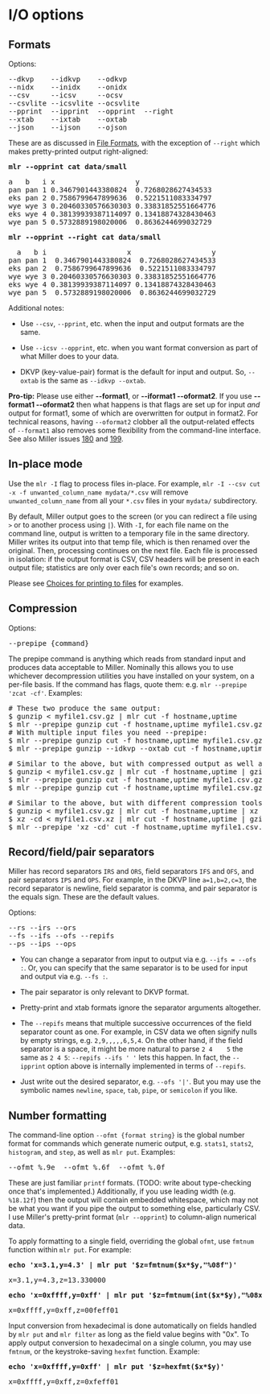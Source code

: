 <!---  PLEASE DO NOT EDIT DIRECTLY. EDIT THE .md.in FILE PLEASE. --->
# I/O options

## Formats

Options:

<pre class="pre-non-highlight-non-pair">
--dkvp    --idkvp    --odkvp
--nidx    --inidx    --onidx
--csv     --icsv     --ocsv
--csvlite --icsvlite --ocsvlite
--pprint  --ipprint  --opprint  --right
--xtab    --ixtab    --oxtab
--json    --ijson    --ojson
</pre>

These are as discussed in [File Formats](file-formats.md), with the exception of `--right` which makes pretty-printed output right-aligned:

<pre class="pre-highlight-in-pair">
<b>mlr --opprint cat data/small</b>
</pre>
<pre class="pre-non-highlight-in-pair">
a   b   i x                   y
pan pan 1 0.3467901443380824  0.7268028627434533
eks pan 2 0.7586799647899636  0.5221511083334797
wye wye 3 0.20460330576630303 0.33831852551664776
eks wye 4 0.38139939387114097 0.13418874328430463
wye pan 5 0.5732889198020006  0.8636244699032729
</pre>

<pre class="pre-highlight-in-pair">
<b>mlr --opprint --right cat data/small</b>
</pre>
<pre class="pre-non-highlight-in-pair">
  a   b i                   x                   y 
pan pan 1  0.3467901443380824  0.7268028627434533 
eks pan 2  0.7586799647899636  0.5221511083334797 
wye wye 3 0.20460330576630303 0.33831852551664776 
eks wye 4 0.38139939387114097 0.13418874328430463 
wye pan 5  0.5732889198020006  0.8636244699032729 
</pre>

Additional notes:

* Use `--csv`, `--pprint`, etc. when the input and output formats are the same.

* Use `--icsv --opprint`, etc. when you want format conversion as part of what Miller does to your data.

* DKVP (key-value-pair) format is the default for input and output. So, `--oxtab` is the same as `--idkvp --oxtab`.

**Pro-tip:** Please use either **--format1**, or **--iformat1 --oformat2**.  If you use **--format1 --oformat2** then what happens is that flags are set up for input *and* output for format1, some of which are overwritten for output in format2. For technical reasons, having `--oformat2` clobber all the output-related effects of `--format1` also removes some flexibility from the command-line interface. See also Miller issues [180](https://github.com/johnkerl/miller/issues/180) and [199](https://github.com/johnkerl/miller/issues/199).

## In-place mode

Use the `mlr -I` flag to process files in-place. For example, `mlr -I --csv cut -x -f unwanted_column_name mydata/*.csv` will remove `unwanted_column_name` from all your `*.csv` files in your `mydata/` subdirectory.

By default, Miller output goes to the screen (or you can redirect a file using `>` or to another process using `|`). With `-I`, for each file name on the command line, output is written to a temporary file in the same directory. Miller writes its output into that temp file, which is then renamed over the original.  Then, processing continues on the next file. Each file is processed in isolation: if the output format is CSV, CSV headers will be present in each output file; statistics are only over each file's own records; and so on.

Please see [Choices for printing to files](10min.md#choices-for-printing-to-files) for examples.

## Compression

Options:

<pre class="pre-non-highlight-non-pair">
--prepipe {command}
</pre>


The prepipe command is anything which reads from standard input and produces data acceptable to Miller. Nominally this allows you to use whichever decompression utilities you have installed on your system, on a per-file basis. If the command has flags, quote them: e.g. `mlr --prepipe 'zcat -cf'`. Examples:

<pre class="pre-non-highlight-non-pair">
# These two produce the same output:
$ gunzip < myfile1.csv.gz | mlr cut -f hostname,uptime
$ mlr --prepipe gunzip cut -f hostname,uptime myfile1.csv.gz
# With multiple input files you need --prepipe:
$ mlr --prepipe gunzip cut -f hostname,uptime myfile1.csv.gz myfile2.csv.gz
$ mlr --prepipe gunzip --idkvp --oxtab cut -f hostname,uptime myfile1.dat.gz myfile2.dat.gz
</pre>

<pre class="pre-non-highlight-non-pair">
# Similar to the above, but with compressed output as well as input:
$ gunzip < myfile1.csv.gz | mlr cut -f hostname,uptime | gzip > outfile.csv.gz
$ mlr --prepipe gunzip cut -f hostname,uptime myfile1.csv.gz | gzip > outfile.csv.gz
$ mlr --prepipe gunzip cut -f hostname,uptime myfile1.csv.gz myfile2.csv.gz | gzip > outfile.csv.gz
</pre>

<pre class="pre-non-highlight-non-pair">
# Similar to the above, but with different compression tools for input and output:
$ gunzip < myfile1.csv.gz | mlr cut -f hostname,uptime | xz -z > outfile.csv.xz
$ xz -cd < myfile1.csv.xz | mlr cut -f hostname,uptime | gzip > outfile.csv.xz
$ mlr --prepipe 'xz -cd' cut -f hostname,uptime myfile1.csv.xz myfile2.csv.xz | xz -z > outfile.csv.xz
</pre>

## Record/field/pair separators

Miller has record separators `IRS` and `ORS`, field separators `IFS` and `OFS`, and pair separators `IPS` and `OPS`.  For example, in the DKVP line `a=1,b=2,c=3`, the record separator is newline, field separator is comma, and pair separator is the equals sign. These are the default values.

Options:

<pre class="pre-non-highlight-non-pair">
--rs --irs --ors
--fs --ifs --ofs --repifs
--ps --ips --ops
</pre>

* You can change a separator from input to output via e.g. `--ifs = --ofs :`. Or, you can specify that the same separator is to be used for input and output via e.g. `--fs :`.

* The pair separator is only relevant to DKVP format.

* Pretty-print and xtab formats ignore the separator arguments altogether.

* The `--repifs` means that multiple successive occurrences of the field separator count as one.  For example, in CSV data we often signify nulls by empty strings, e.g. `2,9,,,,,6,5,4`. On the other hand, if the field separator is a space, it might be more natural to parse `2 4    5` the same as `2 4 5`: `--repifs --ifs ' '` lets this happen.  In fact, the `--ipprint` option above is internally implemented in terms of `--repifs`.

* Just write out the desired separator, e.g. `--ofs '|'`. But you may use the symbolic names `newline`, `space`, `tab`, `pipe`, or `semicolon` if you like.

## Number formatting

The command-line option `--ofmt {format string}` is the global number format for commands which generate numeric output, e.g. `stats1`, `stats2`, `histogram`, and `step`, as well as `mlr put`. Examples:

<pre class="pre-non-highlight-non-pair">
--ofmt %.9e  --ofmt %.6f  --ofmt %.0f
</pre>

These are just familiar `printf` formats.  (TODO: write about type-checking once that's implemented.) Additionally, if you use leading width (e.g. `%18.12f`) then the output will contain embedded whitespace, which may not be what you want if you pipe the output to something else, particularly CSV. I use Miller's pretty-print format (`mlr --opprint`) to column-align numerical data.

To apply formatting to a single field, overriding the global `ofmt`, use `fmtnum` function within `mlr put`. For example:

<pre class="pre-highlight-in-pair">
<b>echo 'x=3.1,y=4.3' | mlr put '$z=fmtnum($x*$y,"%08f")'</b>
</pre>
<pre class="pre-non-highlight-in-pair">
x=3.1,y=4.3,z=13.330000
</pre>

<pre class="pre-highlight-in-pair">
<b>echo 'x=0xffff,y=0xff' | mlr put '$z=fmtnum(int($x*$y),"%08x")'</b>
</pre>
<pre class="pre-non-highlight-in-pair">
x=0xffff,y=0xff,z=00feff01
</pre>

Input conversion from hexadecimal is done automatically on fields handled by `mlr put` and `mlr filter` as long as the field value begins with "0x".  To apply output conversion to hexadecimal on a single column, you may use `fmtnum`, or the keystroke-saving `hexfmt` function. Example:

<pre class="pre-highlight-in-pair">
<b>echo 'x=0xffff,y=0xff' | mlr put '$z=hexfmt($x*$y)'</b>
</pre>
<pre class="pre-non-highlight-in-pair">
x=0xffff,y=0xff,z=0xfeff01
</pre>
